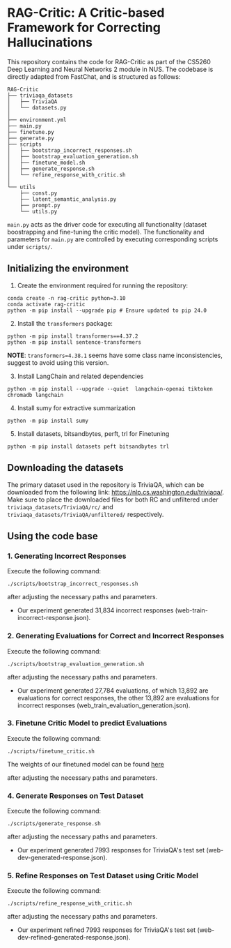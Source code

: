 # RAG-Critic: A Critic-based Framework for Correcting Hallucinations

This repository contains the code for RAG-Critic as part of the CS5260 Deep Learning and Neural Networks 2 module in NUS. The codebase is directly adapted from FastChat, and is structured as follows:

```
RAG-Critic
├── triviaqa_datasets
│   ├── TriviaQA
│   └── datasets.py
│
├── environment.yml
├── main.py
├── finetune.py
├── generate.py
├── scripts
│   ├── bootstrap_incorrect_responses.sh
│   ├── bootstrap_evaluation_generation.sh
│   ├── finetune_model.sh
│   ├── generate_response.sh
│   └── refine_response_with_critic.sh
│
└── utils
    ├── const.py
    ├── latent_semantic_analysis.py
    ├── prompt.py
    └── utils.py
```

`main.py` acts as the driver code for executing all functionality (dataset boostrapping and fine-tuning the critic model). The functionality and parameters for `main.py` are controlled by executing corresponding scripts under `scripts/`.

## Initializing the environment

1. Create the environment required for running the repository:

```
conda create -n rag-critic python=3.10
conda activate rag-critic
python -m pip install --upgrade pip # Ensure updated to pip 24.0
```

2. Install the `transformers` package:

```
python -m pip install transformers==4.37.2
python -m pip install sentence-transformers
```

**NOTE**: `transformers=4.38.1` seems have some class name inconsistencies, suggest to avoid using this version.

3. Install LangChain and related dependencies

```
python -m pip install --upgrade --quiet  langchain-openai tiktoken chromadb langchain
```

4. Install sumy for extractive summarization

```
python -m pip install sumy
```

5. Install datasets, bitsandbytes, perft, trl for Finetuning

```
python -m pip install datasets peft bitsandbytes trl
```

## Downloading the datasets

The primary dataset used in the repository is TriviaQA, which can be downloaded from the following link: https://nlp.cs.washington.edu/triviaqa/. Make sure to place the downloaded files for both RC and unfiltered under `triviaqa_datasets/TriviaQA/rc/` and `triviaqa_datasets/TriviaQA/unfiltered/` respectively.

## Using the code base

### 1. Generating Incorrect Responses

Execute the following command:

```
./scripts/bootstrap_incorrect_responses.sh
```

after adjusting the necessary paths and parameters.
- Our experiment generated 31,834 incorrect responses (web-train-incorrect-response.json).

### 2. Generating Evaluations for Correct and Incorrect Responses

Execute the following command:

```
./scripts/bootstrap_evaluation_generation.sh
```

after adjusting the necessary paths and parameters.
- Our experiment generated 27,784 evaluations, of which 13,892 are evaluations for correct responses, the other 13,892 are evaluations for incorrect responses (web_train_evaluation_generation.json).

### 3. Finetune Critic Model to predict Evaluations

Execute the following command:

```
./scripts/finetune_critic.sh
```

The weights of our finetuned model can be found [here](https://drive.google.com/drive/folders/1vum8GMIHifRrynfsEBBOppXEOyGXE8pV?usp=sharing)

after adjusting the necessary paths and parameters.

### 4. Generate Responses on Test Dataset

Execute the following command:

```
./scripts/generate_response.sh
```

after adjusting the necessary paths and parameters.
- Our experiment generated 7993 responses for TriviaQA's test set (web-dev-generated-response.json).

### 5. Refine Responses on Test Dataset using Critic Model

Execute the following command:

```
./scripts/refine_response_with_critic.sh
```

after adjusting the necessary paths and parameters.
- Our experiment refined 7993 responses for TriviaQA's test set (web-dev-refined-generated-response.json).

